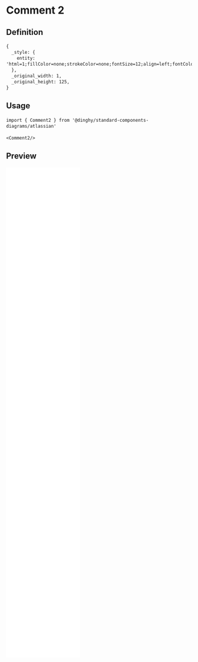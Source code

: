 # Comment 2

## Definition

```
{
  _style: { 
    entity: 'html=1;fillColor=none;strokeColor=none;fontSize=12;align=left;fontColor=#000000;whiteSpace=wrap',
  },
  _original_width: 1,
  _original_height: 125,
}
```

## Usage

```
import { Comment2 } from '@dinghy/standard-components-diagrams/atlassian'

<Comment2/>
```

## Preview

<img src="./comment-2.png" width="200"/>
